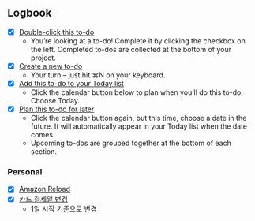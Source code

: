 

## Logbook
- [x] [Double-click this to-do](things:///show?id=5QYPWSqNvyhVs9a7H2prmE)
	- You’re looking at a to-do! Complete it by clicking the checkbox on the left. Completed to-dos are collected at the bottom of your project.
- [x] [Create a new to-do](things:///show?id=371XE2zhR6gDvofw1HQUM6)
	- Your turn – just hit ⌘N on your keyboard.
- [x] [Add this to-do to your Today list](things:///show?id=YLZeHZh3cEhurJbUA427jB)
	- Click the calendar button below to plan when you’ll do this to-do. Choose Today.
- [x] [Plan this to-do for later](things:///show?id=YRDaEesoCs4VaPHvPLa7yR)
	- Click the calendar button again, but this time, choose a date in the future. It will automatically appear in your Today list when the date comes.
	- Upcoming to-dos are grouped together at the bottom of each section.
### Personal
- [x] [Amazon Reload](things:///show?id=PVND7aKHt91ePP69Wkjrep)
- [x] [카드 결제일 변경](things:///show?id=L3tPQqaP7wGWr93zwwwRxf)
	- 1일 시작 기준으로 변경